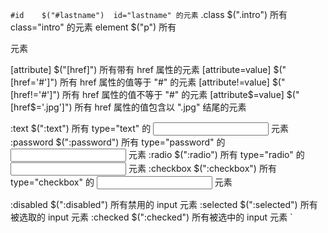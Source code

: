 `#id	$("#lastname")	id="lastname" 的元素`
.class	$(".intro")	所有 class="intro" 的元素
element	$("p")	所有 <p> 元素
 	 	 
[attribute]	$("[href]")	所有带有 href 属性的元素
[attribute=value]	$("[href='#']")	所有 href 属性的值等于 "#" 的元素
[attribute!=value]	$("[href!='#']")	所有 href 属性的值不等于 "#" 的元素
[attribute$=value]	$("[href$='.jpg']")	所有 href 属性的值包含以 ".jpg" 结尾的元素

:text	$(":text")	所有 type="text" 的 <input> 元素
:password	$(":password")	所有 type="password" 的 <input> 元素
:radio	$(":radio")	所有 type="radio" 的 <input> 元素
:checkbox	$(":checkbox")	所有 type="checkbox" 的 <input> 元素

:disabled	$(":disabled")	所有禁用的 input 元素
:selected	$(":selected")	所有被选取的 input 元素
:checked	$(":checked")	所有被选中的 input 元素
`
